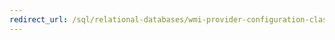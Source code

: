 ```yaml
---
redirect_url: /sql/relational-databases/wmi-provider-configuration-classes/servernetworkprotocol-class/enabled-property-servernetworkprotocol-class?toc=%2fsql%2frelational-databases%2fwmi-provider-configuration-classes%2fservernetworkprotocol-class%2ftoc.json
---
```

